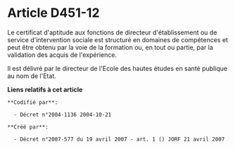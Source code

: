 # Article D451-12

Le certificat d'aptitude aux fonctions de directeur d'établissement ou de service d'intervention sociale est structuré en
domaines de compétences et peut être obtenu par la voie de la formation ou, en tout ou partie, par la validation des acquis
de l'expérience.

Il est délivré par le directeur de l'Ecole des hautes études en santé publique au nom de l'Etat.

**Liens relatifs à cet article**

	**Codifié par**:

	  - Décret n°2004-1136 2004-10-21

	**Créé par**:

	  - Décret n°2007-577 du 19 avril 2007 - art. 1 () JORF 21 avril 2007
